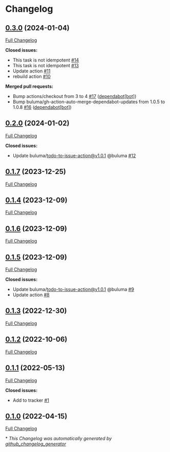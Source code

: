 # Changelog

## [0.3.0](https://github.com/buluma/ansible-role-eclipse/tree/0.3.0) (2024-01-04)

[Full Changelog](https://github.com/buluma/ansible-role-eclipse/compare/0.2.0...0.3.0)

**Closed issues:**

- This task is not idempotent [\#14](https://github.com/buluma/ansible-role-eclipse/issues/14)
- This task is not idempotent [\#13](https://github.com/buluma/ansible-role-eclipse/issues/13)
- Update action [\#11](https://github.com/buluma/ansible-role-eclipse/issues/11)
- rebuild action [\#10](https://github.com/buluma/ansible-role-eclipse/issues/10)

**Merged pull requests:**

- Bump actions/checkout from 3 to 4 [\#17](https://github.com/buluma/ansible-role-eclipse/pull/17) ([dependabot[bot]](https://github.com/apps/dependabot))
- Bump buluma/gh-action-auto-merge-dependabot-updates from 1.0.5 to 1.0.8 [\#16](https://github.com/buluma/ansible-role-eclipse/pull/16) ([dependabot[bot]](https://github.com/apps/dependabot))

## [0.2.0](https://github.com/buluma/ansible-role-eclipse/tree/0.2.0) (2024-01-02)

[Full Changelog](https://github.com/buluma/ansible-role-eclipse/compare/0.1.7...0.2.0)

**Closed issues:**

- Update buluma/todo-to-issue-action@v1.0.1 @buluma [\#12](https://github.com/buluma/ansible-role-eclipse/issues/12)

## [0.1.7](https://github.com/buluma/ansible-role-eclipse/tree/0.1.7) (2023-12-25)

[Full Changelog](https://github.com/buluma/ansible-role-eclipse/compare/0.1.4...0.1.7)

## [0.1.4](https://github.com/buluma/ansible-role-eclipse/tree/0.1.4) (2023-12-09)

[Full Changelog](https://github.com/buluma/ansible-role-eclipse/compare/0.1.6...0.1.4)

## [0.1.6](https://github.com/buluma/ansible-role-eclipse/tree/0.1.6) (2023-12-09)

[Full Changelog](https://github.com/buluma/ansible-role-eclipse/compare/0.1.5...0.1.6)

## [0.1.5](https://github.com/buluma/ansible-role-eclipse/tree/0.1.5) (2023-12-09)

[Full Changelog](https://github.com/buluma/ansible-role-eclipse/compare/0.1.3...0.1.5)

**Closed issues:**

- Update buluma/todo-to-issue-action@v1.0.1 @buluma [\#9](https://github.com/buluma/ansible-role-eclipse/issues/9)
- Update action [\#8](https://github.com/buluma/ansible-role-eclipse/issues/8)

## [0.1.3](https://github.com/buluma/ansible-role-eclipse/tree/0.1.3) (2022-12-30)

[Full Changelog](https://github.com/buluma/ansible-role-eclipse/compare/0.1.2...0.1.3)

## [0.1.2](https://github.com/buluma/ansible-role-eclipse/tree/0.1.2) (2022-10-06)

[Full Changelog](https://github.com/buluma/ansible-role-eclipse/compare/0.1.1...0.1.2)

## [0.1.1](https://github.com/buluma/ansible-role-eclipse/tree/0.1.1) (2022-05-13)

[Full Changelog](https://github.com/buluma/ansible-role-eclipse/compare/0.1.0...0.1.1)

**Closed issues:**

- Add to tracker [\#1](https://github.com/buluma/ansible-role-eclipse/issues/1)

## [0.1.0](https://github.com/buluma/ansible-role-eclipse/tree/0.1.0) (2022-04-15)

[Full Changelog](https://github.com/buluma/ansible-role-eclipse/compare/5ec96d5a8929a3c5c9fd42355c0b112a160a575e...0.1.0)



\* *This Changelog was automatically generated by [github_changelog_generator](https://github.com/github-changelog-generator/github-changelog-generator)*
